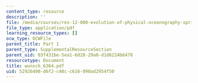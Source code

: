 ```yaml
---
content_type: resource
description: ''
file: /media/courses/res-12-000-evolution-of-physical-oceanography-spring-2007/52926490d6f2c48cc616090ad2954f50_wunsch_6364.pdf
file_type: application/pdf
learning_resource_types: []
ocw_type: OCWFile
parent_title: Part 1
parent_type: SupplementalResourceSection
parent_uid: 03f431be-5ea1-6d28-29a0-d1d6224b6478
resourcetype: Document
title: wunsch_6364.pdf
uid: 52926490-d6f2-c48c-c616-090ad2954f50
---
```

